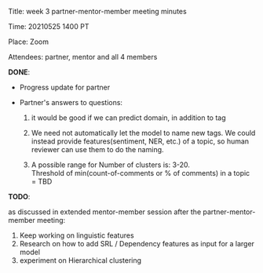 Title: week 3 partner-mentor-member meeting minutes

Time: 20210525 1400 PT

Place: Zoom

Attendees:  partner, mentor and all 4 members

 

**DONE**:

- Progress update for partner

- Partner's answers to questions:

	1. it would be good if we can predict domain, in addition to tag
	
	2. We need not automatically let the model to name new tags. We could instead provide features(sentiment, NER, etc.) of a topic, so human reviewer can use them to do the naming. 
	
	3. A possible range for Number of clusters is: 3-20.  
	Threshold of min(count-of-comments or % of comments) in a topic = TBD
	
 


**TODO**:

as discussed in extended mentor-member session after the partner-mentor-member meeting:

1. Keep working on linguistic features
2. Research on how to add SRL / Dependency features as input for a larger model
3. experiment on Hierarchical clustering
